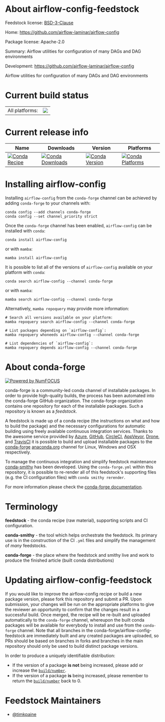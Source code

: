 About airflow-config-feedstock
==============================

Feedstock license: [BSD-3-Clause](https://github.com/conda-forge/airflow-config-feedstock/blob/main/LICENSE.txt)

Home: https://github.com/airflow-laminar/airflow-config

Package license: Apache-2.0

Summary: Airflow utilities for configuration of many DAGs and DAG environments

Development: https://github.com/airflow-laminar/airflow-config

Airflow utilities for configuration of many DAGs and DAG environments

Current build status
====================


<table><tr><td>All platforms:</td>
    <td>
      <a href="https://dev.azure.com/conda-forge/feedstock-builds/_build/latest?definitionId=23066&branchName=main">
        <img src="https://dev.azure.com/conda-forge/feedstock-builds/_apis/build/status/airflow-config-feedstock?branchName=main">
      </a>
    </td>
  </tr>
</table>

Current release info
====================

| Name | Downloads | Version | Platforms |
| --- | --- | --- | --- |
| [![Conda Recipe](https://img.shields.io/badge/recipe-airflow--config-green.svg)](https://anaconda.org/conda-forge/airflow-config) | [![Conda Downloads](https://img.shields.io/conda/dn/conda-forge/airflow-config.svg)](https://anaconda.org/conda-forge/airflow-config) | [![Conda Version](https://img.shields.io/conda/vn/conda-forge/airflow-config.svg)](https://anaconda.org/conda-forge/airflow-config) | [![Conda Platforms](https://img.shields.io/conda/pn/conda-forge/airflow-config.svg)](https://anaconda.org/conda-forge/airflow-config) |

Installing airflow-config
=========================

Installing `airflow-config` from the `conda-forge` channel can be achieved by adding `conda-forge` to your channels with:

```
conda config --add channels conda-forge
conda config --set channel_priority strict
```

Once the `conda-forge` channel has been enabled, `airflow-config` can be installed with `conda`:

```
conda install airflow-config
```

or with `mamba`:

```
mamba install airflow-config
```

It is possible to list all of the versions of `airflow-config` available on your platform with `conda`:

```
conda search airflow-config --channel conda-forge
```

or with `mamba`:

```
mamba search airflow-config --channel conda-forge
```

Alternatively, `mamba repoquery` may provide more information:

```
# Search all versions available on your platform:
mamba repoquery search airflow-config --channel conda-forge

# List packages depending on `airflow-config`:
mamba repoquery whoneeds airflow-config --channel conda-forge

# List dependencies of `airflow-config`:
mamba repoquery depends airflow-config --channel conda-forge
```


About conda-forge
=================

[![Powered by
NumFOCUS](https://img.shields.io/badge/powered%20by-NumFOCUS-orange.svg?style=flat&colorA=E1523D&colorB=007D8A)](https://numfocus.org)

conda-forge is a community-led conda channel of installable packages.
In order to provide high-quality builds, the process has been automated into the
conda-forge GitHub organization. The conda-forge organization contains one repository
for each of the installable packages. Such a repository is known as a *feedstock*.

A feedstock is made up of a conda recipe (the instructions on what and how to build
the package) and the necessary configurations for automatic building using freely
available continuous integration services. Thanks to the awesome service provided by
[Azure](https://azure.microsoft.com/en-us/services/devops/), [GitHub](https://github.com/),
[CircleCI](https://circleci.com/), [AppVeyor](https://www.appveyor.com/),
[Drone](https://cloud.drone.io/welcome), and [TravisCI](https://travis-ci.com/)
it is possible to build and upload installable packages to the
[conda-forge](https://anaconda.org/conda-forge) [anaconda.org](https://anaconda.org/)
channel for Linux, Windows and OSX respectively.

To manage the continuous integration and simplify feedstock maintenance
[conda-smithy](https://github.com/conda-forge/conda-smithy) has been developed.
Using the ``conda-forge.yml`` within this repository, it is possible to re-render all of
this feedstock's supporting files (e.g. the CI configuration files) with ``conda smithy rerender``.

For more information please check the [conda-forge documentation](https://conda-forge.org/docs/).

Terminology
===========

**feedstock** - the conda recipe (raw material), supporting scripts and CI configuration.

**conda-smithy** - the tool which helps orchestrate the feedstock.
                   Its primary use is in the construction of the CI ``.yml`` files
                   and simplify the management of *many* feedstocks.

**conda-forge** - the place where the feedstock and smithy live and work to
                  produce the finished article (built conda distributions)


Updating airflow-config-feedstock
=================================

If you would like to improve the airflow-config recipe or build a new
package version, please fork this repository and submit a PR. Upon submission,
your changes will be run on the appropriate platforms to give the reviewer an
opportunity to confirm that the changes result in a successful build. Once
merged, the recipe will be re-built and uploaded automatically to the
`conda-forge` channel, whereupon the built conda packages will be available for
everybody to install and use from the `conda-forge` channel.
Note that all branches in the conda-forge/airflow-config-feedstock are
immediately built and any created packages are uploaded, so PRs should be based
on branches in forks and branches in the main repository should only be used to
build distinct package versions.

In order to produce a uniquely identifiable distribution:
 * If the version of a package **is not** being increased, please add or increase
   the [``build/number``](https://docs.conda.io/projects/conda-build/en/latest/resources/define-metadata.html#build-number-and-string).
 * If the version of a package **is** being increased, please remember to return
   the [``build/number``](https://docs.conda.io/projects/conda-build/en/latest/resources/define-metadata.html#build-number-and-string)
   back to 0.

Feedstock Maintainers
=====================

* [@timkpaine](https://github.com/timkpaine/)


